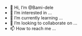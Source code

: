 - 👋 Hi, I’m @Bami-dele
- 👀 I’m interested in ...
- 🌱 I’m currently learning ...
- 💞️ I’m looking to collaborate on ...
- 📫 How to reach me ...

<!---
Bami-dele/Bami-dele is a ✨ special ✨ repository because its `README.md` (this file) appears on your GitHub profile.
You can click the Preview link to take a look at your changes.
--->
